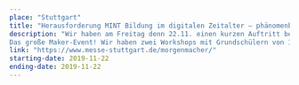 ```yaml
---
place: "Stuttgart"
title: "Herausforderung MINT Bildung im digitalen Zeitalter – phänomenbasiert und forschend lernen"
description: "Wir haben am Freitag denn 22.11. einen kurzen Auftritt beim  Morgenmacher Festival
Das große Maker-Event! Wir haben zwei Workshops mit Grundschülern von 10:00 Uhr bis 12:30 - kommt vorbei und schaut Euch an wie die senseBox im Unterricht funktioniert."
link: "https://www.messe-stuttgart.de/morgenmacher/"
starting-date: 2019-11-22
ending-date: 2019-11-22
---
```

